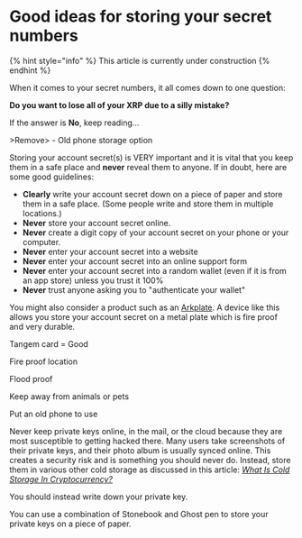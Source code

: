 # Good ideas for storing your secret numbers

{% hint style="info" %}
This article is currently under construction
{% endhint %}

When it comes to your secret numbers, it all comes down to one question:

**Do you want to lose all of your XRP due to a silly mistake?**

If the answer is **No**, keep reading...

\>Remove> - Old phone storage option

Storing your account secret(s) is VERY important and it is vital that you keep them in a safe place and **never** reveal them to anyone. If in doubt, here are some good guidelines:

* **Clearly** write your account secret down on a piece of paper and store them in a safe place. (Some people write and store them in multiple locations.)
* **Never** store your account secret online.
* **Never** create a digit copy of your account secret on your phone or your computer.&#x20;
* **Never** enter your account secret into a website
* **Never** enter your account secret into an online support form
* **Never** enter your account secret into a random wallet (even if it is from an app store) unless you trust it 100%
* **Never** trust anyone asking you to "authenticate your wallet"

You might also consider a product such as an [Arkplate](https://www.arkplate.com/product/xumm/5?cs=true\&cst=custom). A device like this allows you store your account secret on a metal plate which is fire proof and very durable.

Tangem card = Good

Fire proof location&#x20;

Flood proof

Keep away from animals or pets

Put an old phone to use

Never keep private keys online, in the mail, or the cloud because they are most susceptible to getting hacked there. Many users take screenshots of their private keys, and their photo album is usually synced online. This creates a security risk and is something you should never do. Instead, store them in various other cold storage as discussed in this article: [_What Is Cold Storage In Cryptocurrency?_](https://coinsutra.com/cold-storage-cryptocurrency/)

You should instead write down your private key.

You can use a combination of Stonebook and Ghost pen to store your private keys on a piece of paper.
